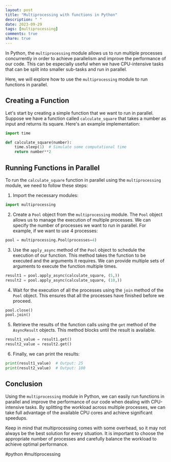 ```yaml
---
layout: post
title: "Multiprocessing with functions in Python"
description: " "
date: 2023-09-29
tags: [multiprocessing]
comments: true
share: true
---
```

In Python, the `multiprocessing` module allows us to run multiple processes concurrently in order to achieve parallelism and improve the performance of our code. This can be especially useful when we have CPU-intensive tasks that can be split into smaller sub-tasks and run in parallel.

Here, we will explore how to use the `multiprocessing` module to run functions in parallel.

## Creating a Function
Let's start by creating a simple function that we want to run in parallel. Suppose we have a function called `calculate_square` that takes a number as input and returns its square. Here's an example implementation:

```python
import time

def calculate_square(number):
    time.sleep(1)  # Simulate some computational time
    return number**2
```

## Running Functions in Parallel
To run the `calculate_square` function in parallel using the `multiprocessing` module, we need to follow these steps:

1. Import the necessary modules:
```python
import multiprocessing
```

2. Create a `Pool` object from the `multiprocessing` module. The `Pool` object allows us to manage the execution of multiple processes. We can specify the number of processes we want to run in parallel. For example, if we want to use 4 processes:
```python
pool = multiprocessing.Pool(processes=4)
```

3. Use the `apply_async` method of the `Pool` object to schedule the execution of our function. This method takes the function to be executed and the arguments it requires. We can provide multiple sets of arguments to execute the function multiple times.
```python
result1 = pool.apply_async(calculate_square, (5,))
result2 = pool.apply_async(calculate_square, (10,))
```

4. Wait for the execution of all the processes using the `join` method of the `Pool` object. This ensures that all the processes have finished before we proceed.
```python
pool.close()
pool.join()
```

5. Retrieve the results of the function calls using the `get` method of the `AsyncResult` objects. This method blocks until the result is available.
```python
result1_value = result1.get()
result2_value = result2.get()
```

6. Finally, we can print the results:
```python
print(result1_value)  # Output: 25
print(result2_value)  # Output: 100
```

## Conclusion
Using the `multiprocessing` module in Python, we can easily run functions in parallel and improve the performance of our code when dealing with CPU-intensive tasks. By splitting the workload across multiple processes, we can take full advantage of the available CPU cores and achieve significant speedups.

Keep in mind that multiprocessing comes with some overhead, so it may not always be the best solution for every situation. It is important to choose the appropriate number of processes and carefully balance the workload to achieve optimal performance.

#python #multiprocessing